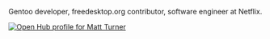 Gentoo developer, freedesktop.org contributor, software engineer at Netflix.

[![Open Hub profile for Matt Turner](https://www.openhub.net/accounts/mattst88/widgets/account_detailed?format=gif)](https://www.openhub.net/accounts/mattst88)

<!--
**mattst88/mattst88** is a ✨ _special_ ✨ repository because its `README.md` (this file) appears on your GitHub profile.

Here are some ideas to get you started:

- 🔭 I’m currently working on ...
- 🌱 I’m currently learning ...
- 👯 I’m looking to collaborate on ...
- 🤔 I’m looking for help with ...
- 💬 Ask me about ...
- 📫 How to reach me: ...
- 😄 Pronouns: ...
- ⚡ Fun fact: ...
-->
